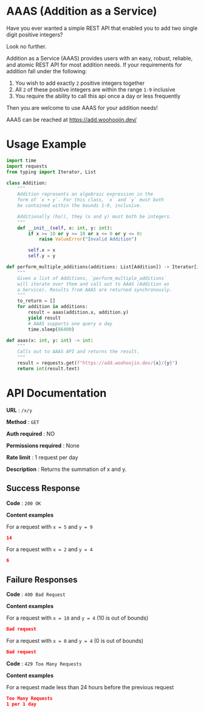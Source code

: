 # AAAS (Addition as a Service)

Have you ever wanted a simple REST API that enabled you to add two single digit positive integers?

Look no further.

Addition as a Service (AAAS) provides users with an easy, robust, reliable, and atomic REST API for most addition needs. If your requirements for addition fall under the following:

1. You wish to add exactly `2` positive integers together
2. All `2` of these positive integers are within the range `1-9` inclusive
3. You require the ability to call this api once a day or less frequently

Then you are welcome to use AAAS for your addition needs!

AAAS can be reached at https://add.woohoojin.dev/

# Usage Example

```python
import time
import requests
from typing import Iterator, List

class Addition:
    """
    Addition represents an algebraic expression in the
    form of `x + y`. For this class, `x` and `y` must both
    be contained within the bounds 1-9, inclusive.

    Additionally (ha!), they (x and y) must both be integers.
    """
    def __init__(self, x: int, y: int):
        if x >= 10 or y >= 10 or x <= 0 or y <= 0:
            raise ValueError("Invalid Addition")

        self.x = x
        self.y = y

def perform_multiple_additions(additions: List[Addition]) -> Iterator[int]:
    """
    Given a list of Additions, `perform_multiple_additions`
    will iterate over them and call out to AAAS (Addition as
    a Service). Results from AAAS are returned synchronously.
    """
    to_return = []
    for addition in additions:
        result = aaas(addition.x, addition.y)
        yield result
        # AAAS supports one query a day
        time.sleep(86400)

def aaas(x: int, y: int) -> int:
    """
    Calls out to AAAS API and returns the result.
    """
    result = requests.get(f"https://add.woohoojin.dev/{x}/{y}")
    return int(result.text)
```

# API Documentation

**URL** : `/x/y`

**Method** : `GET`

**Auth required** : NO

**Permissions required** : None

**Rate limit** : 1 request per day

**Description** : Returns the summation of x and y.

## Success Response

**Code** : `200 OK`

**Content examples**

For a request with `x = 5` and `y = 9`

```json
14
```

For a request with `x = 2` and `y = 4`

```json
6
```

## Failure Responses

**Code** : `400 Bad Request`

**Content examples**

For a request with `x = 10` and `y = 4` (10 is out of bounds)

```json
Bad request
```

For a request with `x = 0` and `y = 4` (0 is out of bounds)

```json
Bad request
```

**Code** : `429 Too Many Requests`

**Content examples**

For a request made less than 24 hours before the previous request

```json
Too Many Requests
1 per 1 day
```

